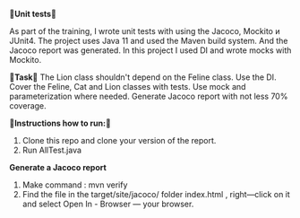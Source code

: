 🚀**Unit tests**🚀

As part of the training, I wrote unit tests with using the Jacoco, Mockito и JUnit4.
The project uses Java 11 and used the Maven build system. And the Jacoco report was generated.
In this project I used DI and wrote mocks with Mockito. 
 
📝**Task**📝
The Lion class shouldn't depend on the Feline class. Use the DI. 
Cover the Feline, Cat and Lion classes with tests. Use mock and parameterization where needed.
Generate Jacoco report with not less 70% coverage.

🔖**Instructions how to run:**🔖

1. Clone this repo and clone your version of the report. 
2. Run AllTest.java

**Generate a Jacoco report**

1. Make command : mvn verify
2. Find the file in the target/site/jacoco/ folder index.html , right—click on it and select Open In - Browser — your browser.

